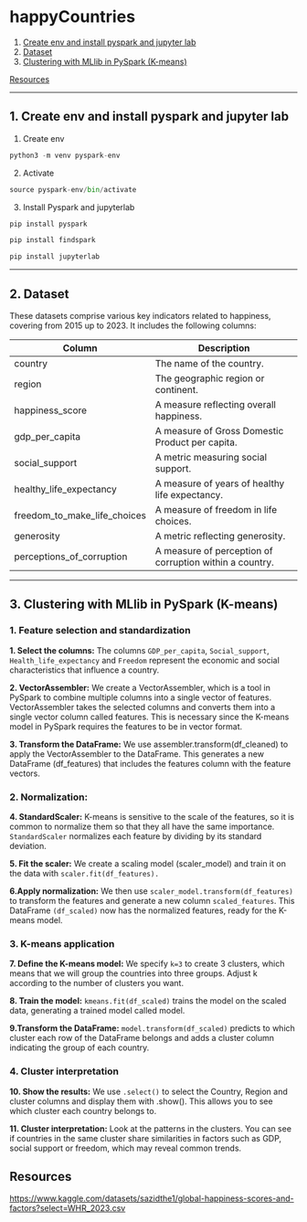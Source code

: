 # happyCountries


1. [Create env and install pyspark and jupyter lab](#schema1)
2. [Dataset](#schema2)
3. [Clustering with MLlib in PySpark (K-means)](#schema3)

[Resources](#schemaref)

<hr>
<a name='schema1'></a>

## 1. Create env and install pyspark and jupyter lab

1. Create env
```python
python3 -m venv pyspark-env
```
2. Activate
```python
source pyspark-env/bin/activate
```
3. Install Pyspark and jupyterlab
```python
pip install pyspark

pip install findspark

pip install jupyterlab
```
<hr>
<a name='schema2'></a>

## 2. Dataset

These datasets comprise various key indicators related to happiness, covering from 2015 up to 2023. It includes the following columns:


| Column                        | Description                                                        |
|-------------------------------|--------------------------------------------------------------------|
| country                       | The name of the country.                                           |
| region                        | The geographic region or continent.                                |
| happiness_score               | A measure reflecting overall happiness.                           |
| gdp_per_capita                | A measure of Gross Domestic Product per capita.                   |
| social_support                | A metric measuring social support.                                |
| healthy_life_expectancy       | A measure of years of healthy life expectancy.                    |
| freedom_to_make_life_choices  | A measure of freedom in life choices.                             |
| generosity                    | A metric reflecting generosity.                                   |
| perceptions_of_corruption     | A measure of perception of corruption within a country.           |

<hr>
<a name='schema3'></a>

## 3. Clustering with MLlib in PySpark (K-means)
### 1. Feature selection and standardization
**1. Select the columns:** The columns `GDP_per_capita`, `Social_support`, `Health_life_expectancy` and `Freedom` represent the economic and social characteristics that influence a country.

**2. VectorAssembler:** We create a VectorAssembler, which is a tool in PySpark to combine multiple columns into a single vector of features. VectorAssembler takes the selected columns and converts them into a single vector column called features. This is necessary since the K-means model in PySpark requires the features to be in vector format.

**3. Transform the DataFrame:** We use assembler.transform(df_cleaned) to apply the VectorAssembler to the DataFrame. This generates a new DataFrame (df_features) that includes the features column with the feature vectors.

### 2. Normalization:

**4. StandardScaler:** K-means is sensitive to the scale of the features, so it is common to normalize them so that they all have the same importance. `StandardScaler` normalizes each feature by dividing by its standard deviation.

**5. Fit the scaler:** We create a scaling model (scaler_model) and train it on the data with `scaler.fit(df_features).`

**6.Apply normalization:** We then use `scaler_model.transform(df_features)` to transform the features and generate a new column `scaled_features`. This DataFrame `(df_scaled)` now has the normalized features, ready for the K-means model.

### 3. K-means application

**7. Define the K-means model:** We specify `k=3` to create 3 clusters, which means that we will group the countries into three groups. Adjust k according to the number of clusters you want.

**8. Train the model:** `kmeans.fit(df_scaled)` trains the model on the scaled data, generating a trained model called model.

**9.Transform the DataFrame:** `model.transform(df_scaled)` predicts to which cluster each row of the DataFrame belongs and adds a cluster column indicating the group of each country.

### 4. Cluster interpretation

**10. Show the results:** We use `.select()` to select the Country, Region and cluster columns and display them with .show(). This allows you to see which cluster each country belongs to.

**11. Cluster interpretation:** Look at the patterns in the clusters. You can see if countries in the same cluster share similarities in factors such as GDP, social support or freedom, which may reveal common trends.




## Resources
https://www.kaggle.com/datasets/sazidthe1/global-happiness-scores-and-factors?select=WHR_2023.csv